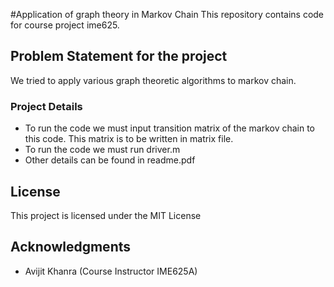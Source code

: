 #Application of graph theory in Markov Chain
This repository contains code for course project ime625.
## Problem Statement for the project

We tried to apply various graph theoretic algorithms to markov chain. 
### Project Details
* To run the code we must input transition matrix of the markov chain to this code. This matrix is to be written in matrix file.
* To run the code we must run driver.m
* Other details can be found in readme.pdf

## License

This project is licensed under the MIT License

## Acknowledgments

* Avijit Khanra (Course Instructor IME625A)
